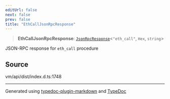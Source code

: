 ```yaml
---
editUrl: false
next: false
prev: false
title: "EthCallJsonRpcResponse"
---
```


> **EthCallJsonRpcResponse**: [`JsonRpcResponse`](/generated/type-aliases/jsonrpcresponse/)\<`"eth_call"`, `Hex`, `string`\>

JSON-RPC response for `eth_call` procedure

## Source

vm/api/dist/index.d.ts:1748

***
Generated using [typedoc-plugin-markdown](https://www.npmjs.com/package/typedoc-plugin-markdown) and [TypeDoc](https://typedoc.org/)

